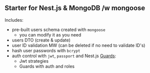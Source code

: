 ## Starter for Nest.js & MongoDB /w mongoose ##

 Includes: 
- pre-built users schema created with `mongoose`
  - you can modify it as you need
- users DTO (create & update)
- user ID validation MW (can be deleted if no need to validate ID's)
- hash user passwords with `bcrypt`
- auth control with `jwt`, `passport` and Nest.js [Guards](https://docs.nestjs.com/guards):
  - Jwt strategies
  - Guards with auth and roles
